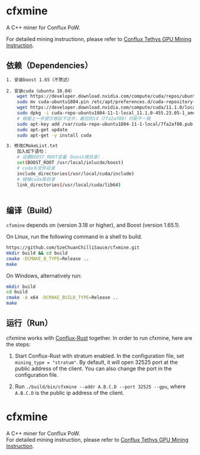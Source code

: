 # cfxmine

A C++ miner for Conflux PoW.

For detailed mining instructionn, please refer to [Conflux Tethys GPU Mining Instruction](https://forum.conflux.fun/t/topic/3775).

## 依赖（Dependencies）

```bash
1. 安装boost 1.65（不赘述）
	
2. 安装cuda（ubuntu 18.04）
    wget https://developer.download.nvidia.com/compute/cuda/repos/ubuntu1804/x86_64/cuda-ubuntu1804.pin
    sudo mv cuda-ubuntu1804.pin /etc/apt/preferences.d/cuda-repository-pin-600
    wget https://developer.download.nvidia.com/compute/cuda/11.1.0/local_installers/cuda-repo-ubuntu1804-11-1-local_11.1.0-455.23.05-1_amd64.deb
    sudo dpkg -i cuda-repo-ubuntu1804-11-1-local_11.1.0-455.23.05-1_amd64.deb
    # 根据上一步提示做如下这步，最后的id（7fa2af80）可能不一致
    sudo apt-key add /var/cuda-repo-ubuntu1804-11-1-local/7fa2af80.pub
    sudo apt-get update
    sudo apt-get -y install cuda

3. 修改CMakeList.txt
    加入如下语句：
    # 设置BOOST_ROOT变量（boost根目录）
    set(BOOST_ROOT /usr/local/inlucde/boost)
    # cuda头文件目录
    include_directories(/usr/local/cuda/include)
    # 链接cuda库目录
    link_directories(/usr/local/cuda/lib64)
	
```

## 编译（Build）

`cfxmine` depends on  (version 3.18 or higher), and Boost (version 1.65.1).

On Linux, run the following command in a shell to build.

```bash
https://github.com/SzeChuanChilliSauce/cfxmine.git
mkdir build && cd build
cmake -DCMAKE_B_TYPE=Release ..
make
```

On Windows, alternatively run:

```bash
mkdir build
cd build
cmake -A x64 -DCMAKE_BUILD_TYPE=Release ..
make
```

## 运行（Run）

cfxmine works with [Conflux-Rust](https://github.com/Conflux-Chain/conflux-rust) together. In order to run cfxmine, here are the steps:

1. Start Conflux-Rust with stratum enabled. In the configuration file, set
``mining_type = "stratum"``. By default, it will open 32525 port at the public address
of the client. You can also change the port in the configuration file.

2. Run ``./build/bin/cfxmine --addr A.B.C.D --port 32525 --gpu``, where ``A.B.C.D`` is the
public ip address of the client.

# cfxmine
A C++ miner for Conflux PoW.  
For detailed mining instruction, please refer to [Conflux Tethys GPU Mining Instruction](https://forum.conflux.fun/t/topic/3775).  


